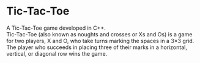 # Tic-Tac-Toe
A Tic-Tac-Toe game developed in C++.<br/>
Tic-Tac-Toe (also known as noughts and crosses or Xs and Os) is a game for two players, X and O, who take turns marking the spaces in a 3×3 grid. The player who succeeds in placing three of their marks in a horizontal, vertical, or diagonal row wins the game.

